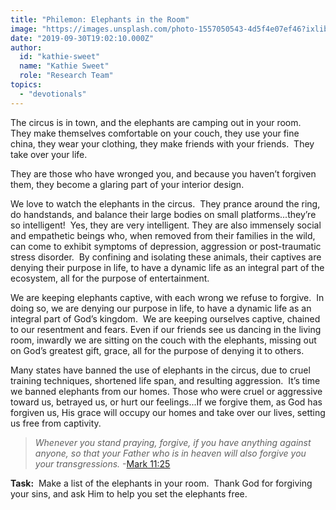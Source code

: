 ```yaml
---
title: "Philemon: Elephants in the Room"
image: "https://images.unsplash.com/photo-1557050543-4d5f4e07ef46?ixlib=rb-1.2.1&q=85&fm=jpg&crop=entropy&cs=srgb&ixid=eyJhcHBfaWQiOjk2NjF9"
date: "2019-09-30T19:02:10.000Z"
author:
  id: "kathie-sweet"
  name: "Kathie Sweet"
  role: "Research Team"
topics:
  - "devotionals"
---
```

The circus is in town, and the elephants are camping out in your room.  They make themselves comfortable on your couch, they use your fine china, they wear your clothing, they make friends with your friends.  They take over your life.

They are those who have wronged you, and because you haven’t forgiven them, they become a glaring part of your interior design. 

We love to watch the elephants in the circus.  They prance around the ring, do handstands, and balance their large bodies on small platforms...they’re so intelligent!  Yes, they are very intelligent.  They are also immensely social and empathetic beings who, when removed from their families in the wild, can come to exhibit symptoms of depression, aggression or post-traumatic stress disorder.  By confining and isolating these animals, their captives are denying their purpose in life, to have a dynamic life as an integral part of the ecosystem, all for the purpose of entertainment. 

We are keeping elephants captive, with each wrong we refuse to forgive.  In doing so, we are denying our purpose in life, to have a dynamic life as an integral part of God’s kingdom.  We are keeping ourselves captive, chained to our resentment and fears.  Even if our friends see us dancing in the living room, inwardly we are sitting on the couch with the elephants, missing out on God’s greatest gift, grace, all for the purpose of denying it to others. 

Many states have banned the use of elephants in the circus, due to cruel training techniques, shortened life span, and resulting aggression.  It’s time we banned elephants from our homes. Those who were cruel or aggressive toward us, betrayed us, or hurt our feelings...If we forgive them, as God has forgiven us, His grace will occupy our homes and take over our lives, setting us free from captivity. 

> _Whenever you stand praying, forgive, if you have anything against anyone, so that your Father who is in heaven will also forgive you your transgressions._ -[Mark 11:25][1]

**Task:**  Make a list of the elephants in your room.  Thank God for forgiving your sins, and ask Him to help you set the elephants free.

[1]: https://my.bible.com/bible/111/mrk.11.25.nasb
